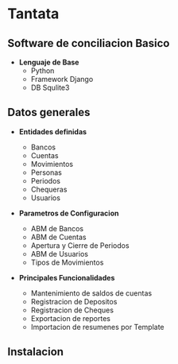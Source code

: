 # Tantata
## Software de conciliacion Basico

- __Lenguaje de Base__
  - Python
  - Framework Django
  - DB Squlite3

## Datos generales

- __Entidades definidas__
  - Bancos
  - Cuentas
  - Movimientos
  - Personas
  - Periodos
  - Chequeras
  - Usuarios
  
- __Parametros de Configuracion__
  - ABM de Bancos
  - ABM de Cuentas
  - Apertura y Cierre de Periodos
  - ABM de Usuarios
  - Tipos de Movimientos
  
- __Principales Funcionalidades__
  - Mantenimiento de saldos de cuentas
  - Registracion de Depositos
  - Registracion de Cheques
  - Exportacion de reportes
  - Importacion de resumenes por Template

## Instalacion
